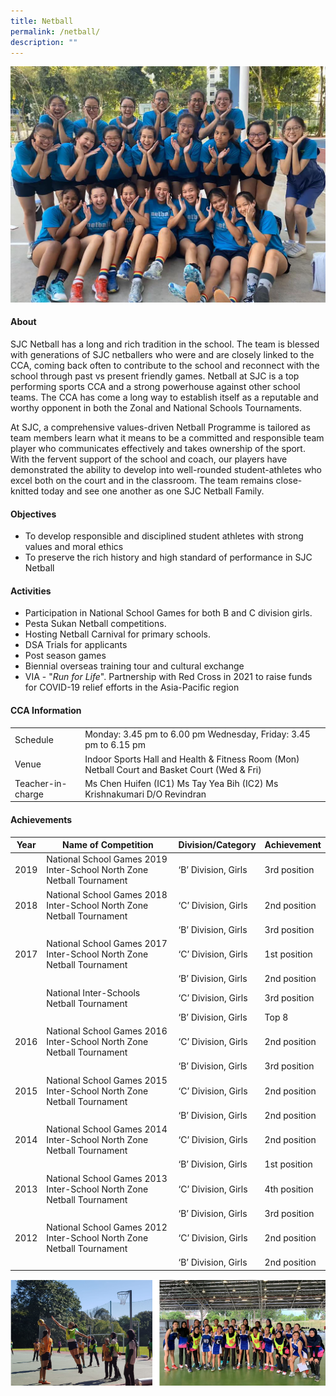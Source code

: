 ```yaml
---
title: Netball
permalink: /netball/
description: ""
---
```



![](/images/CCA/Physical%20Sports/Netball/N1.jpg)

#### **About**


SJC Netball has a long and rich tradition in the school. The team is blessed with generations of SJC netballers who were and are closely linked to the CCA, coming back often to contribute to the school and reconnect with the school through past vs present friendly games. Netball at SJC is a top performing sports CCA and a strong powerhouse against other school teams. The CCA has come a long way to establish itself as a reputable and worthy opponent in both the Zonal and National Schools Tournaments.

  

At SJC, a comprehensive values-driven Netball Programme is tailored as team members learn what it means to be a committed and responsible team player who communicates effectively and takes ownership of the sport. With the fervent support of the school and coach, our players have demonstrated the ability to develop into well-rounded student-athletes who excel both on the court and in the classroom. The team remains close-knitted today and see one another as one SJC Netball Family.

#### **Objectives**


*   To develop responsible and disciplined student athletes with strong values and moral ethics
*   To preserve the rich history and high standard of performance in SJC Netball

#### **Activities**


*   Participation in National School Games for both B and C division girls.
*   Pesta Sukan Netball competitions.
*   Hosting Netball Carnival for primary schools.
*   DSA Trials for applicants
*   Post season games
*   Biennial overseas training tour and cultural exchange
*   VIA - "_Run for Life_". Partnership with Red Cross in 2021 to raise funds  
    for COVID-19 relief efforts in the Asia-Pacific region

#### **CCA Information**

|                    |                                                                                               |
|--------------------|-----------------------------------------------------------------------------------------------|
| Schedule           | Monday: 3.45 pm to 6.00 pm  Wednesday, Friday: 3.45 pm to 6.15 pm                             |
| Venue              | Indoor Sports Hall and Health & Fitness Room (Mon) Netball Court and Basket Court (Wed & Fri) |
| Teacher-in-charge  | Ms Chen Huifen (IC1) Ms Tay Yea Bih (IC2) Ms Krishnakumari D/O Revindran                      |

#### **Achievements**


| Year | Name of Competition                                                   | Division/Category   | Achievement  |
|:----:|-----------------------------------------------------------------------|---------------------|--------------|
| 2019 | National School Games 2019 Inter-School North Zone Netball Tournament | ‘B’ Division, Girls | 3rd position |
| 2018 | National School Games 2018 Inter-School North Zone Netball Tournament | ‘C’ Division, Girls | 2nd position |
|      |                                                                       | ‘B’ Division, Girls | 3rd position |
| 2017 | National School Games 2017 Inter-School North Zone Netball Tournament | ‘C’ Division, Girls | 1st position |
|      |                                                                       | ‘B’ Division, Girls | 2nd position |
|      | National Inter-Schools Netball Tournament                             | ‘C’ Division, Girls | 3rd position |
|      |                                                                       | ‘B’ Division, Girls | Top 8        |
| 2016 | National School Games 2016 Inter-School North Zone Netball Tournament | ‘C’ Division, Girls | 2nd position |
|      |                                                                       | ‘B’ Division, Girls | 3rd position |
| 2015 | National School Games 2015 Inter-School North Zone Netball Tournament | ‘C’ Division, Girls | 2nd position |
|      |                                                                       | ‘B’ Division, Girls | 2nd position |
| 2014 | National School Games 2014 Inter-School North Zone Netball Tournament | ‘C’ Division, Girls | 2nd position |
|      |                                                                       | ‘B’ Division, Girls | 1st position |
| 2013 | National School Games 2013 Inter-School North Zone Netball Tournament | ‘C’ Division, Girls | 4th position |
|      |                                                                       | ‘B’ Division, Girls | 3rd position |
| 2012 | National School Games 2012 Inter-School North Zone Netball Tournament | ‘C’ Division, Girls | 2nd position |
|      |                                                                       | ‘B’ Division, Girls | 2nd position |

  

![](/images/CCA/Physical%20Sports/Netball/N2.png)